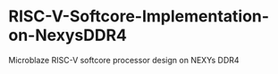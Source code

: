 # RISC-V-Softcore-Implementation-on-NexysDDR4
Microblaze RISC-V softcore processor design on NEXYs DDR4
